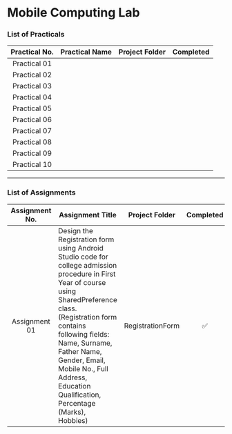 # Mobile Computing Lab

### List of Practicals

| Practical No. | Practical Name | Project Folder | Completed |
|:-------------:|----------------|----------------|:---------:|
| Practical 01 |  |  |  |
| Practical 02 |  |  |  |
| Practical 03 |  |  |  |
| Practical 04 |  |  |  |
| Practical 05 |  |  |  |
| Practical 06 |  |  |  |
| Practical 07 |  |  |  |
| Practical 08 |  |  |  |
| Practical 09 |  |  |  |
| Practical 10 |  |  |  |


---
### List of Assignments

| Assignment No. | Assignment Title | Project Folder | Completed |
|:--------------:|------------------|----------------|:---------:|
| Assignment 01 | Design the Registration form using Android Studio code for college admission procedure in First Year of course using SharedPreference class. (Registration form contains following fields: Name, Surname, Father Name, Gender, Email, Mobile No., Full Address, Education Qualification, Percentage (Marks), Hobbies) | RegistrationForm | ✅ |







